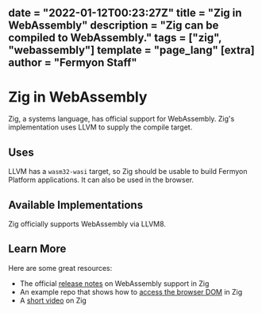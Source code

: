 date = "2022-01-12T00:23:27Z"
title = "Zig in WebAssembly"
description = "Zig can be compiled to WebAssembly."
tags = ["zig", "webassembly"]
template = "page_lang"
[extra]
author = "Fermyon Staff"
---
# Zig in WebAssembly

Zig, a systems language, has official support for WebAssembly.
Zig's implementation uses LLVM to supply the compile target.

## Uses

LLVM has a `wasm32-wasi` target, so Zig should be usable to build Fermyon Platform applications.
It can also be used in the browser.

## Available Implementations

Zig officially supports WebAssembly via LLVM8.

## Learn More

Here are some great resources:

- The official [release notes](https://ziglang.org/download/0.4.0/release-notes.html#WebAssembly-Support) on WebAssembly support in Zig
- An example repo that shows how to [access the browser DOM](https://github.com/shritesh/zig-wasm-dom) in Zig
- A [short video](https://youtu.be/gJLIiF15wjQ) on Zig